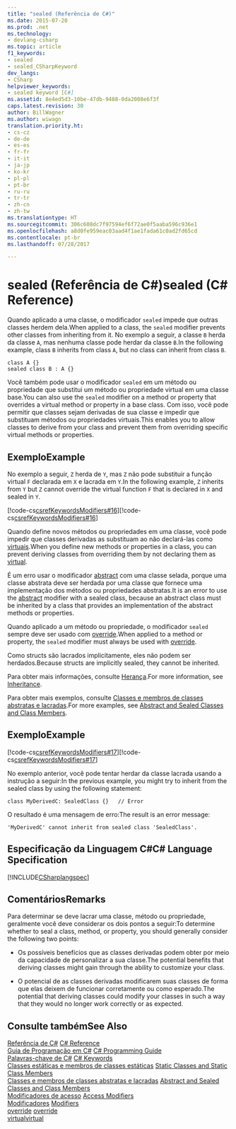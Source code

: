 ```yaml
---
title: "sealed (Referência de C#)"
ms.date: 2015-07-20
ms.prod: .net
ms.technology:
- devlang-csharp
ms.topic: article
f1_keywords:
- sealed
- sealed_CSharpKeyword
dev_langs:
- CSharp
helpviewer_keywords:
- sealed keyword [C#]
ms.assetid: 8e4ed5d3-10be-47db-9488-0da2008e6f3f
caps.latest.revision: 30
author: BillWagner
ms.author: wiwagn
translation.priority.ht:
- cs-cz
- de-de
- es-es
- fr-fr
- it-it
- ja-jp
- ko-kr
- pl-pl
- pt-br
- ru-ru
- tr-tr
- zh-cn
- zh-tw
ms.translationtype: HT
ms.sourcegitcommit: 306c608dc7f97594ef6f72ae0f5aaba596c936e1
ms.openlocfilehash: a8d0fe959eac03aad4f1ae1fada61c0ad2fd65cd
ms.contentlocale: pt-br
ms.lasthandoff: 07/28/2017

---
```

# <a name="sealed-c-reference"></a><span data-ttu-id="42a30-102">sealed (Referência de C#)</span><span class="sxs-lookup"><span data-stu-id="42a30-102">sealed (C# Reference)</span></span>
<span data-ttu-id="42a30-103">Quando aplicado a uma classe, o modificador `sealed` impede que outras classes herdem dela.</span><span class="sxs-lookup"><span data-stu-id="42a30-103">When applied to a class, the `sealed` modifier prevents other classes from inheriting from it.</span></span> <span data-ttu-id="42a30-104">No exemplo a seguir, a classe `B` herda da classe `A`, mas nenhuma classe pode herdar da classe `B`.</span><span class="sxs-lookup"><span data-stu-id="42a30-104">In the following example, class `B` inherits from class `A`, but no class can inherit from class `B`.</span></span>  
  
```  
class A {}      
sealed class B : A {}  
```  
  
 <span data-ttu-id="42a30-105">Você também pode usar o modificador `sealed` em um método ou propriedade que substitui um método ou propriedade virtual em uma classe base.</span><span class="sxs-lookup"><span data-stu-id="42a30-105">You can also use the `sealed` modifier on a method or property that overrides a virtual method or property in a base class.</span></span> <span data-ttu-id="42a30-106">Com isso, você pode permitir que classes sejam derivadas de sua classe e impedir que substituam métodos ou propriedades virtuais.</span><span class="sxs-lookup"><span data-stu-id="42a30-106">This enables you to allow classes to derive from your class and prevent them from overriding specific virtual methods or properties.</span></span>  
  
## <a name="example"></a><span data-ttu-id="42a30-107">Exemplo</span><span class="sxs-lookup"><span data-stu-id="42a30-107">Example</span></span>  
 <span data-ttu-id="42a30-108">No exemplo a seguir, `Z` herda de `Y`, mas `Z` não pode substituir a função virtual `F` declarada em `X` e lacrada em `Y`.</span><span class="sxs-lookup"><span data-stu-id="42a30-108">In the following example, `Z` inherits from `Y` but `Z` cannot override the virtual function `F` that is declared in `X` and sealed in `Y`.</span></span>  
  
 <span data-ttu-id="42a30-109">[!code-cs[csrefKeywordsModifiers#16](../../../csharp/language-reference/keywords/codesnippet/CSharp/sealed_1.cs)]</span><span class="sxs-lookup"><span data-stu-id="42a30-109">[!code-cs[csrefKeywordsModifiers#16](../../../csharp/language-reference/keywords/codesnippet/CSharp/sealed_1.cs)]</span></span>  
  
 <span data-ttu-id="42a30-110">Quando define novos métodos ou propriedades em uma classe, você pode impedir que classes derivadas as substituam ao não declará-las como [virtuais](../../../csharp/language-reference/keywords/virtual.md).</span><span class="sxs-lookup"><span data-stu-id="42a30-110">When you define new methods or properties in a class, you can prevent deriving classes from overriding them by not declaring them as [virtual](../../../csharp/language-reference/keywords/virtual.md).</span></span>  
  
 <span data-ttu-id="42a30-111">É um erro usar o modificador [abstract](../../../csharp/language-reference/keywords/abstract.md) com uma classe selada, porque uma classe abstrata deve ser herdada por uma classe que fornece uma implementação dos métodos ou propriedades abstratas.</span><span class="sxs-lookup"><span data-stu-id="42a30-111">It is an error to use the [abstract](../../../csharp/language-reference/keywords/abstract.md) modifier with a sealed class, because an abstract class must be inherited by a class that provides an implementation of the abstract methods or properties.</span></span>  
  
 <span data-ttu-id="42a30-112">Quando aplicado a um método ou propriedade, o modificador `sealed` sempre deve ser usado com [override](../../../csharp/language-reference/keywords/override.md).</span><span class="sxs-lookup"><span data-stu-id="42a30-112">When applied to a method or property, the `sealed` modifier must always be used with [override](../../../csharp/language-reference/keywords/override.md).</span></span>  
  
 <span data-ttu-id="42a30-113">Como structs são lacrados implicitamente, eles não podem ser herdados.</span><span class="sxs-lookup"><span data-stu-id="42a30-113">Because structs are implicitly sealed, they cannot be inherited.</span></span>  
  
 <span data-ttu-id="42a30-114">Para obter mais informações, consulte [Herança](../../../csharp/programming-guide/classes-and-structs/inheritance.md).</span><span class="sxs-lookup"><span data-stu-id="42a30-114">For more information, see [Inheritance](../../../csharp/programming-guide/classes-and-structs/inheritance.md).</span></span>  
  
 <span data-ttu-id="42a30-115">Para obter mais exemplos, consulte [Classes e membros de classes abstratas e lacradas](../../../csharp/programming-guide/classes-and-structs/abstract-and-sealed-classes-and-class-members.md).</span><span class="sxs-lookup"><span data-stu-id="42a30-115">For more examples, see [Abstract and Sealed Classes and Class Members](../../../csharp/programming-guide/classes-and-structs/abstract-and-sealed-classes-and-class-members.md).</span></span>  
  
## <a name="example"></a><span data-ttu-id="42a30-116">Exemplo</span><span class="sxs-lookup"><span data-stu-id="42a30-116">Example</span></span>  
 <span data-ttu-id="42a30-117">[!code-cs[csrefKeywordsModifiers#17](../../../csharp/language-reference/keywords/codesnippet/CSharp/sealed_2.cs)]</span><span class="sxs-lookup"><span data-stu-id="42a30-117">[!code-cs[csrefKeywordsModifiers#17](../../../csharp/language-reference/keywords/codesnippet/CSharp/sealed_2.cs)]</span></span>  
  
 <span data-ttu-id="42a30-118">No exemplo anterior, você pode tentar herdar da classe lacrada usando a instrução a seguir:</span><span class="sxs-lookup"><span data-stu-id="42a30-118">In the previous example, you might try to inherit from the sealed class by using the following statement:</span></span>  
  
 `class MyDerivedC: SealedClass {}   // Error`  
  
 <span data-ttu-id="42a30-119">O resultado é uma mensagem de erro:</span><span class="sxs-lookup"><span data-stu-id="42a30-119">The result is an error message:</span></span>  
  
 `'MyDerivedC' cannot inherit from sealed class 'SealedClass'.`  
  
## <a name="c-language-specification"></a><span data-ttu-id="42a30-120">Especificação da Linguagem C#</span><span class="sxs-lookup"><span data-stu-id="42a30-120">C# Language Specification</span></span>  
 [!INCLUDE[CSharplangspec](~/includes/csharplangspec-md.md)]  
  
## <a name="remarks"></a><span data-ttu-id="42a30-121">Comentários</span><span class="sxs-lookup"><span data-stu-id="42a30-121">Remarks</span></span>  
 <span data-ttu-id="42a30-122">Para determinar se deve lacrar uma classe, método ou propriedade, geralmente você deve considerar os dois pontos a seguir:</span><span class="sxs-lookup"><span data-stu-id="42a30-122">To determine whether to seal a class, method, or property, you should generally consider the following two points:</span></span>  
  
-   <span data-ttu-id="42a30-123">Os possíveis benefícios que as classes derivadas podem obter por meio da capacidade de personalizar a sua classe.</span><span class="sxs-lookup"><span data-stu-id="42a30-123">The potential benefits that deriving classes might gain through the ability to customize your class.</span></span>  
  
-   <span data-ttu-id="42a30-124">O potencial de as classes derivadas modificarem suas classes de forma que elas deixem de funcionar corretamente ou como esperado.</span><span class="sxs-lookup"><span data-stu-id="42a30-124">The potential that deriving classes could modify your classes in such a way that they would no longer work correctly or as expected.</span></span>  
  
## <a name="see-also"></a><span data-ttu-id="42a30-125">Consulte também</span><span class="sxs-lookup"><span data-stu-id="42a30-125">See Also</span></span>  
 <span data-ttu-id="42a30-126">[Referência de C#](../../../csharp/language-reference/index.md) </span><span class="sxs-lookup"><span data-stu-id="42a30-126">[C# Reference](../../../csharp/language-reference/index.md) </span></span>  
 <span data-ttu-id="42a30-127">[Guia de Programação em C#](../../../csharp/programming-guide/index.md) </span><span class="sxs-lookup"><span data-stu-id="42a30-127">[C# Programming Guide](../../../csharp/programming-guide/index.md) </span></span>  
 <span data-ttu-id="42a30-128">[Palavras-chave de C#](../../../csharp/language-reference/keywords/index.md) </span><span class="sxs-lookup"><span data-stu-id="42a30-128">[C# Keywords](../../../csharp/language-reference/keywords/index.md) </span></span>  
 <span data-ttu-id="42a30-129">[Classes estáticas e membros de classes estáticas](../../../csharp/programming-guide/classes-and-structs/static-classes-and-static-class-members.md) </span><span class="sxs-lookup"><span data-stu-id="42a30-129">[Static Classes and Static Class Members](../../../csharp/programming-guide/classes-and-structs/static-classes-and-static-class-members.md) </span></span>  
 <span data-ttu-id="42a30-130">[Classes e membros de classes abstratas e lacradas](../../../csharp/programming-guide/classes-and-structs/abstract-and-sealed-classes-and-class-members.md) </span><span class="sxs-lookup"><span data-stu-id="42a30-130">[Abstract and Sealed Classes and Class Members](../../../csharp/programming-guide/classes-and-structs/abstract-and-sealed-classes-and-class-members.md) </span></span>  
 <span data-ttu-id="42a30-131">[Modificadores de acesso](../../../csharp/programming-guide/classes-and-structs/access-modifiers.md) </span><span class="sxs-lookup"><span data-stu-id="42a30-131">[Access Modifiers](../../../csharp/programming-guide/classes-and-structs/access-modifiers.md) </span></span>  
 <span data-ttu-id="42a30-132">[Modificadores](../../../csharp/language-reference/keywords/modifiers.md) </span><span class="sxs-lookup"><span data-stu-id="42a30-132">[Modifiers](../../../csharp/language-reference/keywords/modifiers.md) </span></span>  
 <span data-ttu-id="42a30-133">[override](../../../csharp/language-reference/keywords/override.md) </span><span class="sxs-lookup"><span data-stu-id="42a30-133">[override](../../../csharp/language-reference/keywords/override.md) </span></span>  
 [<span data-ttu-id="42a30-134">virtual</span><span class="sxs-lookup"><span data-stu-id="42a30-134">virtual</span></span>](../../../csharp/language-reference/keywords/virtual.md)

